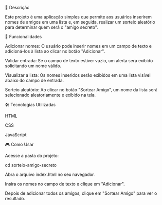 📌 Descrição

Este projeto é uma aplicação simples que permite aos usuários inserirem nomes de amigos em uma lista e, em seguida, realizar um sorteio aleatório para determinar quem será o "amigo secreto".

🚀 Funcionalidades

Adicionar nomes: O usuário pode inserir nomes em um campo de texto e adicioná-los à lista ao clicar no botão "Adicionar".

Validar entrada: Se o campo de texto estiver vazio, um alerta será exibido solicitando um nome válido.

Visualizar a lista: Os nomes inseridos serão exibidos em uma lista visível abaixo do campo de entrada.

Sorteio aleatório: Ao clicar no botão "Sortear Amigo", um nome da lista será selecionado aleatoriamente e exibido na tela.

🛠️ Tecnologias Utilizadas

HTML

CSS

JavaScript

🎮 Como Usar

Acesse a pasta do projeto:

cd sorteio-amigo-secreto

Abra o arquivo index.html no seu navegador.

Insira os nomes no campo de texto e clique em "Adicionar".

Depois de adicionar todos os amigos, clique em "Sortear Amigo" para ver o resultado.
